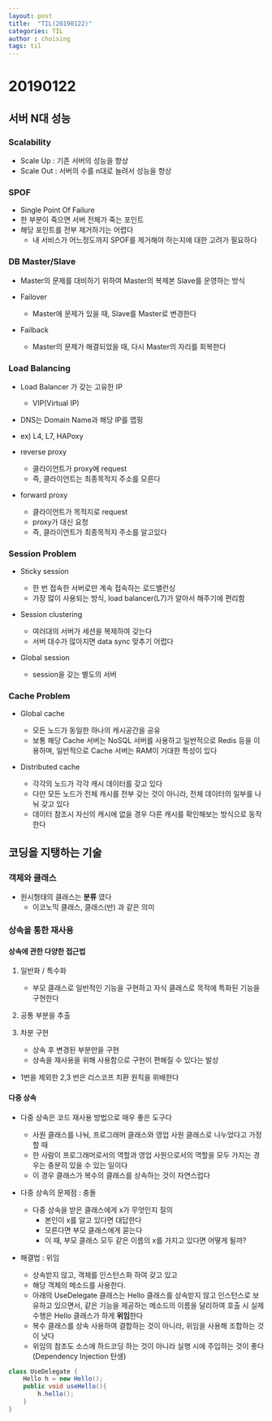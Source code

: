 ```yaml
---
layout: post
title:  "TIL(20190122)"
categories: TIL
author : choising
tags: til
---
```


# 20190122

## 서버 N대 성능

### Scalability

- Scale Up : 기존 서버의 성능을 향상
- Scale Out : 서버의 수를 n대로 늘려서 성능을 향상

### SPOF

- Single Point Of Failure
- 한 부분이 죽으면 서버 전체가 죽는 포인트
- 해당 포인트를 전부 제거하기는 어렵다
    - 내 서비스가 어느정도까지 SPOF를 제거해야 하는지에 대한 고려가 필요하다

### DB Master/Slave

- Master의 문제를 대비하기 위하여 Master의 복제본 Slave를 운영하는 방식

- Failover
    - Master에 문제가 있을 때, Slave를 Master로 변경한다

- Failback
    - Master의 문제가 해결되었을 때, 다시 Master의 자리를 회복한다

### Load Balancing

- Load Balancer 가 갖는 고유한 IP
    - VIP(Virtual IP)

- DNS는 Domain Name과 해당 IP를 맵핑
- ex) L4, L7, HAPoxy

- reverse proxy
    - 클라이언트가 proxy에 request
    - 즉, 클라이언트는 최종목적지 주소를 모른다

- forward proxy
    - 클라이언트가 목적지로 request
    - proxy가 대신 요청
    - 즉, 클라이언트가 최종목적지 주소를 알고있다

### Session Problem

- Sticky session
    - 한 번 접속한 서버로만 계속 접속하는 로드밸런싱
    - 가장 많이 사용되는 방식, load balancer(L7)가 알아서 해주기에 편리함

- Session clustering
    - 여러대의 서버가 세션을 복제하여 갖는다
    - 서버 대수가 많아지면 data sync 맞추기 어렵다

- Global session
    - session을 갖는 별도의 서버

### Cache Problem

- Global cache
    - 모든 노드가 동일한 하나의 캐시공간을 공유
    - 보통 해당 Cache 서버는 NoSQL 서버를 사용하고 일반적으로 Redis 등을 이용하며, 일반적으로 Cache 서버는 RAM이 거대한 특성이 있다

- Distributed cache
    - 각각의 노드가 각각 캐시 데이터를 갖고 있다
    - 다만 모든 노드가 전체 캐시를 전부 갖는 것이 아니라, 전체 데이터의 일부를 나눠 갖고 있다
    - 데이터 참조시 자신의 캐시에 없을 경우 다른 캐시를 확인해보는 방식으로 동작한다

## 코딩을 지탱하는 기술

### 객체와 클래스

- 원시형태의 클래스는 **분류** 였다
    - 이코노믹 클래스, 클래스(반) 과 같은 의미

### 상속을 통한 재사용

#### 상속에 관한 다양한 접근법

1. 일반화 / 특수화
    - 부모 클래스로 일반적인 기능을 구현하고 자식 클래스로 목적에 특화된 기능을 구현한다

2. 공통 부분을 추출

3. 차분 구현
    - 상속 후 변경된 부분만을 구현
    - 상속을 재사용을 위해 사용함으로 구현이 편해질 수 있다는 발상


- 1번을 제외한 2,3 번은 리스코프 치환 원칙을 위배한다

#### 다중 상속

- 다중 상속은 코드 재사용 방법으로 매우 좋은 도구다
    - 사원 클래스를 나눠, 프로그래머 클래스와 영업 사원 클래스로 나누었다고 가정할 때
    - 한 사람이 프로그래머로서의 역할과 영업 사원으로서의 역할을 모두 가지는 경우는 충분히 있을 수 있는 일이다
    - 이 경우 클래스가 복수의 클래스를 상속하는 것이 자연스럽다

- 다중 상속의 문제점 : 충돌
    - 다중 상속을 받은 클래스에게 x가 무엇인지 질의
        - 본인이 x를 알고 있다면 대답한다
        - 모른다면 부모 클래스에게 묻는다
        - 이 때, 부모 클래스 모두 같은 이름의 x를 가지고 있다면 어떻게 될까?

- 해결법 : 위임
    - 상속받지 않고, 객체를 인스턴스화 하여 갖고 있고
    - 해당 객체의 메소드를 사용한다.
    - 아래의 UseDelegate 클래스는 Hello 클래스를 상속받지 않고 인스턴스로 보유하고 있으면서, 같은 기능을 제공하는 메소드의 이름을 달리하여 호출 시 실제 수행은 Hello 클래스가 하게 **위임**한다
    - 복수 클래스를 상속 사용하여 결합하는 것이 아니라, 위임을 사용해 조합하는 것이 낫다
    - 위임의 참조도 소스에 하드코딩 하는 것이 아니라 실행 시에 주입하는 것이 좋다 (Dependency Injection 탄생)

```java
class UseDelegate {
    Hello h = new Hello();
    public void useHello(){
        h.hello();
    }
}
```
